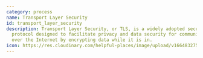 ```yaml
---
category: process
name: Transport Layer Security
id: transport_layer_security
description: Transport Layer Security, or TLS, is a widely adopted security
  protocol designed to facilitate privacy and data security for communications
  over the Internet by encrypting data while it is in.
icon: https://res.cloudinary.com/helpful-places/image/upload/v1664832754/dtpr-icons/process/encrypted_oedzbb.svg
---
```

